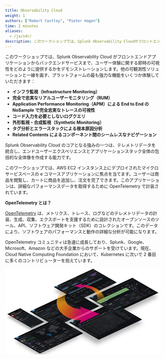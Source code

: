```yaml
---
title: Observability Cloud
weight: 1
authors: ["Robert Castley", "Pieter Hagen"]
time: 2 minutes
aliases:
  - /ja/s4r/
description: このワークショップでは、Splunk Observability Cloudがフロントエンドアプリケーションからバックエンドサービスまで、ユーザー体験の視点からどのように即座に可視性を提供するかをお見せします - Splunk Observability Cloudの最も魅力的な機能と差別化要因を体験していただきます。
---
```


このワークショップでは、Splunk Observability Cloud がフロントエンドアプリケーションからバックエンドサービスまで、ユーザー体験に関する即時の可視性をどのように提供するかをデモンストレーションします。他の可観測性ソリューションと一線を画す、プラットフォームの最も強力な機能をいくつか体験していただきます：

- **インフラ監視（Infrastructure Monitoring）**
- **完全で忠実なリアルユーザーモニタリング（RUM）**
- **Application Performance Monitoring（APM）による End to End の NoSample で完全忠実なトレースの可視性**
- **コード入力を必要としないログクエリ**
- **外形監視・合成監視（Synthetic Monitoring）**
- **タグ分析とエラースタックによる根本原因分析**
- **Related Contents によるコンポーネント間のシームレスなナビゲーション**

Splunk Observability Cloud のコアとなる強みの一つは、テレメトリデータを統合し、エンドユーザーエクスペリエンスとアプリケーションスタック全体の包括的な全体像を作成する能力です。

このワークショップでは、AWS EC2 インスタンス上にデプロイされたマイクロサービスベースの e コマースアプリケーションに焦点を当てます。ユーザーは商品を閲覧し、カートに商品を追加し、注文を完了できます。このアプリケーションは、詳細なパフォーマンスデータを取得するために OpenTelemetry で計装されています。

**OpenTelemetry とは？**

[OpenTelemetry](https://opentelemetry.io/) は、メトリクス、トレース、ログなどのテレメトリデータの計装、生成、収集、エクスポートを支援するために設計されたオープンソースのツール、API、ソフトウェア開発キット（SDK）のコレクションです。このデータにより、ソフトウェアのパフォーマンスと動作の詳細な分析が可能になります。

OpenTelemetry コミュニティは急速に成長しており、Splunk、Google、Microsoft、Amazon などの大手企業からのサポートを受けています。現在、Cloud Native Computing Foundation において、Kubernetes に次いで 2 番目に多くのコントリビューターを抱えています。

![Full Stack](images/splunk-full-stack.png)
